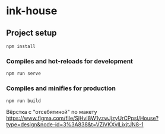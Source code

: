 # ink-house

## Project setup

```
npm install
```

### Compiles and hot-reloads for development

```
npm run serve
```

### Compiles and minifies for production

```
npm run build
```

Вёрстка с "отсебятиной" по макету https://www.figma.com/file/SjHvI8W1yzwJjzyUrCPpsI/House?type=design&node-id=3%3A838&t=VZiVKXvlLixjtJN8-1
